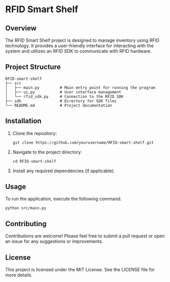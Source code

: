 # RFID Smart Shelf

## Overview
The RFID Smart Shelf project is designed to manage inventory using RFID technology. It provides a user-friendly interface for interacting with the system and utilizes an RFID SDK to communicate with RFID hardware.

## Project Structure
```
RFID-smart-shelf
├── src
│   ├── main.py         # Main entry point for running the program
│   ├── ui.py           # User interface management
│   └── rfid_sdk.py     # Connection to the RFID SDK
├── sdk                 # Directory for SDK files
└── README.md           # Project documentation
```

## Installation
1. Clone the repository:
   ```
   git clone https://github.com/yourusername/RFID-smart-shelf.git
   ```
2. Navigate to the project directory:
   ```
   cd RFID-smart-shelf
   ```
3. Install any required dependencies (if applicable).

## Usage
To run the application, execute the following command:
```
python src/main.py
```

## Contributing
Contributions are welcome! Please feel free to submit a pull request or open an issue for any suggestions or improvements.

## License
This project is licensed under the MIT License. See the LICENSE file for more details.